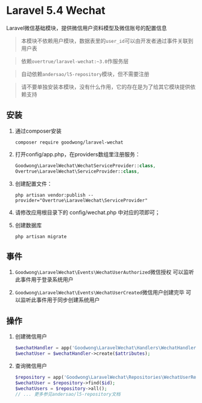 # Laravel 5.4 Wechat

Laravel微信基础模块，提供微信用户资料模型及微信账号的配置信息

> 本模块不依赖用户模块，数据表里的`user_id`可以由开发者通过事件关联到用户表

> 依赖`overtrue/laravel-wechat:~3.0`作服务层

> 自动依赖`andersao/l5-repository`模块，但不需要注册

> 请不要单独安装本模块，没有什么作用，它的存在是为了给其它模块提供依赖支持



## 安装

1. 通过composer安装
    ```shell
    composer require goodwong/laravel-wechat
    ```

4. 打开config/app.php，在providers数组里注册服务：
    ```php
    Goodwong\LaravelWechat\WechatServiceProvider::class,
    Overtrue\LaravelWechat\ServiceProvider::class,
    ```
3. 创建配置文件：
    ```shell
    php artisan vendor:publish --provider="Overtrue\LaravelWechat\ServiceProvider"
    ```

4. 请修改应用根目录下的 config/wechat.php 中对应的项即可；

5. 创建数据库
    ```shell
    php artisan migrate
    ```

## 事件

1. `Goodwong\LaravelWechat\Events\WechatUserAuthorized`微信授权
    可以监听此事件用于登录系统用户

2. `Goodwong\LaravelWechat\Events\WechatUserCreated`微信用户创建完毕
    可以监听此事件用于同步创建系统用户


## 操作

1. 创建微信用户
    ```php
    $wechatHandler = app('Goodwong\LaravelWechat\Handlers\WechatHandler');
    $wechatUser = $wechatHandler->create($attributes);
    ```

2. 查询微信用户
    ```php
    $repository = app('Goodwong\LaravelWechat\Repositories\WechatUserRepository');
    $wechatUser = $repository->find($id);
    $wechatUsers = $repository->all();
    // ... 更多参见andersao/l5-repository文档
    ```


